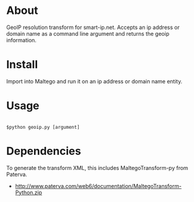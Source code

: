 # About 

GeoIP resolution transform for smart-ip.net. Accepts 
an ip address or domain name as a command line argument 
and returns the geoip information. 

# Install

Import into Maltego and run it on an ip address or domain
name entity.

# Usage

```

$python geoip.py [argument]

```

# Dependencies

To generate the transform XML, this includes MaltegoTransform-py
from Paterva.

- http://www.paterva.com/web6/documentation/MaltegoTransform-Python.zip
